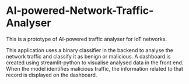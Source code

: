 # AI-powered-Network-Traffic-Analyser
This is a prototype of AI-powered traffic analyser for IoT networks.

This application uses a binary classifier in the backend to analyse the network traffic and classify it as benign or malicious. A dashboard is created using streamlit-python to visualise analysed data in the front end. 
When the model identifies malicious traffic, the information related to that record is displayed on the dashboard.
